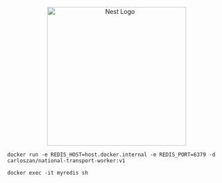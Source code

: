 <p align="center">
  <a href="http://nestjs.com/" target="blank"><img src="https://nestjs.com/img/logo_text.svg" width="320" alt="Nest Logo" /></a>
</p>

```
docker run -e REDIS_HOST=host.docker.internal -e REDIS_PORT=6379 -d carloszan/national-transport-worker:v1
```

```
docker exec -it myredis sh
```
